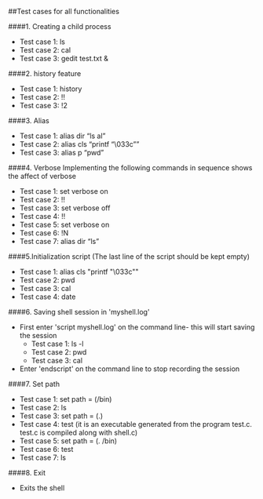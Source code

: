 ##Test cases for all functionalities

####1. Creating a child process
* Test case 1: ls
* Test case 2: cal
* Test case 3: gedit test.txt &

####2. history feature
* Test case 1: history
* Test case 2: !!
* Test case 3: !2

####3. Alias
* Test case 1: alias dir “ls al”
* Test case 2: alias cls “printf “\033c””
* Test case 3: alias p “pwd”

####4. Verbose
Implementing the following commands in sequence shows the affect of verbose
* Test case 1: set verbose on
* Test case 2: !!
* Test case 3: set verbose off
* Test case 4: !!
* Test case 5: set verbose on
* Test case 6: !N
* Test case 7: alias dir “ls”

####5.Initialization script (The last line of the script should be kept empty)
* Test case 1: alias cls "printf "\033c""
* Test case 2: pwd
* Test case 3: cal
* Test case 4: date

####6. Saving shell session in 'myshell.log'
* First enter 'script myshell.log' on the command line- this will start saving the session
  * Test case 1: ls -l
  * Test case 2: pwd
  * Test case 3: cal
* Enter 'endscript' on the command line to stop recording the session  

####7. Set path
* Test case 1: set path = (/bin)
* Test case 2: ls
* Test case 3: set path = (.)
* Test case 4: test (it is an executable generated from the program test.c. test.c is compiled along with shell.c)
* Test case 5: set path = (. /bin)
* Test case 6: test
* Test case 7: ls

####8. Exit
* Exits the shell


